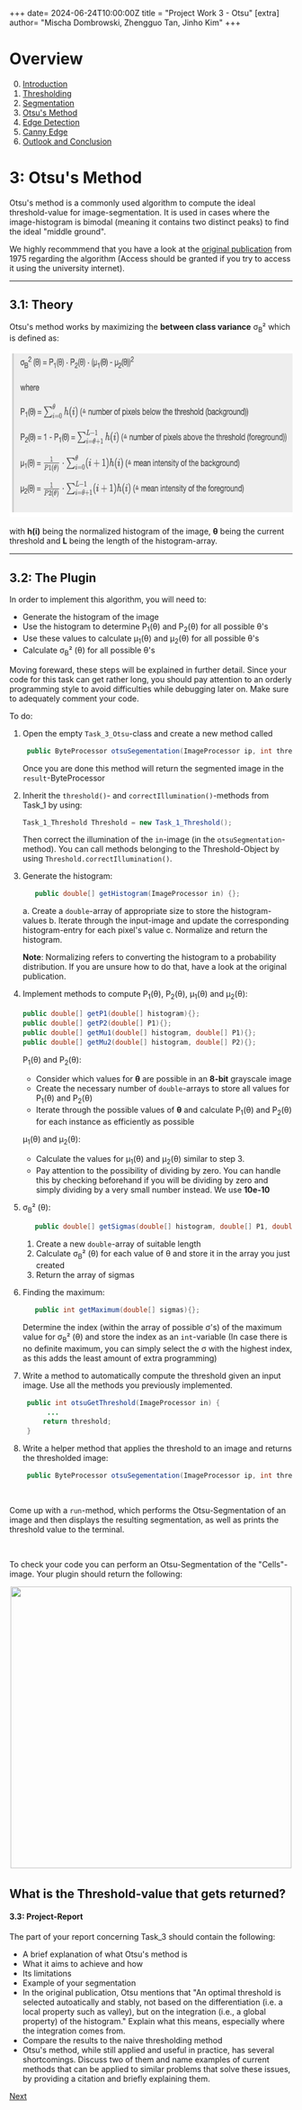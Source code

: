 +++
date= 2024-06-24T10:00:00Z
title = "Project Work 3 - Otsu"
[extra]
author= "Mischa Dombrowski, Zhengguo Tan, Jinho Kim"
+++

# Overview

0) [Introduction](../introduction)
1) [Thresholding](../thresholding)
2) [Segmentation](../segmentation)
3) [Otsu's Method](../otsu)
4) [Edge Detection](../edgedetection) 
5) [Canny Edge](../cannyedge) 
6) [Outlook and Conclusion](../conclusion)


# 3: Otsu's Method

Otsu's method is a commonly used algorithm to compute the ideal threshold-value for image-segmentation. It is used in cases where the image-histogram is bimodal (meaning it contains two distinct peaks) to find the ideal "middle ground". 

We highly recommmend that you have a look at the [original publication](https://ieeexplore.ieee.org/document/4310076) from 1975 regarding the algorithm (Access should be granted if you try to access it using the university internet).



---
## 3.1: Theory

Otsu's method works by maximizing the **between class variance** σ<sub>B</sub>² which is defined as:

<center><img src="../Otsu.png" width="649" height="295"></center>

with __h(i)__ being the normalized histogram of the image, __&theta;__ being the current threshold and __L__ being the length of the histogram-array.

---
## 3.2: The Plugin


In order to implement this algorithm, you will need to:

+ Generate the histogram of the image
+ Use the histogram to determine P<sub>1</sub>(θ) and P<sub>2</sub>(θ) for all possible θ's
+ Use these values to calculate μ<sub>1</sub>(θ) and μ<sub>2</sub>(θ) for all possible θ's
+ Calculate σ<sub>B</sub>² (θ) for all possible θ's

Moving foreward, these steps will be explained in further detail. 
Since your code for this task can get rather long, you should pay attention to an orderly programming style to avoid difficulties while debugging later on. Make sure to adequately comment your code.

To do:

1. Open the empty `Task_3_Otsu`-class and create a new method called 
   ```java
    public ByteProcessor otsuSegementation(ImageProcessor ip, int threshold){}
   ```
   Once you are done this method will return the segmented image in the `result`-ByteProcessor

2. Inherit the `threshold()`- and `correctIllumination()`-methods from Task_1 by using:
   ```java
   Task_1_Threshold Threshold = new Task_1_Threshold();
   ``` 
   Then correct the illumination of the `in`-image (in the `otsuSegmentation`-method). You can call methods belonging to the Threshold-Object by using `Threshold.correctIllumination()`.

3. Generate the histogram:
   ```java
      public double[] getHistogram(ImageProcessor in) {};
   ```

   a. Create a `double`-array of appropriate size to store the histogram-values
   b. Iterate through the input-image and update the corresponding histogram-entry for each pixel's value
   c. Normalize and return the histogram. 

   __Note__: 
Normalizing refers to converting the histogram to a probability distribution. If you are unsure how to do that, have a look at the original publication.  
   

4. Implement methods to compute P<sub>1</sub>(θ), P<sub>2</sub>(θ), μ<sub>1</sub>(θ) and μ<sub>2</sub>(θ):
   ```java
   public double[] getP1(double[] histogram){};
   public double[] getP2(double[] P1){};
   public double[] getMu1(double[] histogram, double[] P1){};
   public double[] getMu2(double[] histogram, double[] P2){};
   ```

   P<sub>1</sub>(θ) and P<sub>2</sub>(θ):

      * Consider which values for **θ** are possible in an **8-bit** grayscale image
      * Create the necessary number of `double`-arrays to store all values for P<sub>1</sub>(θ) and P<sub>2</sub>(θ)
      * Iterate through the possible values of **θ** and calculate P<sub>1</sub>(θ) and P<sub>2</sub>(θ) for each instance as efficiently as possible

   μ<sub>1</sub>(θ) and μ<sub>2</sub>(θ):

      * Calculate the values for μ<sub>1</sub>(θ) and μ<sub>2</sub>(θ) similar to step 3.
      * Pay attention to the possibility of dividing by zero.
         You can handle this by checking beforehand if you will be dividing by zero and simply dividing by a very small number instead. We use **10e-10**


5. σ<sub>B</sub>² (θ):
   ```java
      public double[] getSigmas(double[] histogram, double[] P1, double[] P2, double[] mu1, double[] mu2 {};
   ```
   1. Create a new `double`-array of suitable length
   2. Calculate σ<sub>B</sub>² (θ) for each value of θ and store it in the array you just created
   3. Return the array of sigmas
   

6. Finding the maximum:
   ```java
      public int getMaximum(double[] sigmas){};
   ```
    Determine the index (within the array of possible σ's) of the maximum value for σ<sub>B</sub>² (θ) and store the index as an `int`-variable
    (In case there is no definite maximum, you can simply select the σ with the highest index, as this adds the least amount of extra programming)

7. Write a method to automatically compute the threshold given an input image. Use all the methods you previously implemented.

   ```java
    public int otsuGetThreshold(ImageProcessor in) {
         ...
        return threshold;
    }
    ```
8. Write a helper method that applies the threshold to an image and returns the thresholded image: 
   ```java
    public ByteProcessor otsuSegementation(ImageProcessor ip, int threshold) {};
    ```

<br/>

Come up with a `run`-method, which performs the Otsu-Segmentation of an image and then displays the resulting segmentation, as well as prints the threshold value to the terminal.
    
<br/>

To check your code you can perform an Otsu-Segmentation of the "Cells"-image.
Your plugin should return the following: 

<center><img src="../Otsu_Cells.png" width="500" height="500"></center>


What is the Threshold-value that gets returned? 
---

#### 3.3: Project-Report

The part of your report concerning Task_3 should contain the following:

+ A brief explanation of what Otsu's method is
+ What it aims to achieve and how 
+ Its limitations
+ Example of your segmentation
+ In the original publication, Otsu mentions that "An optimal threshold is selected autoatically and stably, not based on the differentiation (i.e. a local property such as valley), but on the integration (i.e., a global
property) of the histogram." Explain what this means, especially where the integration comes from. 
+  Compare the results to the naive thresholding method 
+ Otsu's method, while still applied and useful in practice, has several shortcomings. Discuss two of them and name examples of current methods that can be applied to similar problems that solve these issues, by providing a citation and briefly explaining them. 


[Next](../edgedetection)
